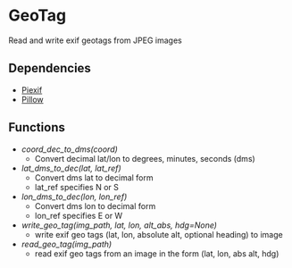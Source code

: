 # GeoTag
Read and write exif geotags from JPEG images

## Dependencies
* [Piexif](https://github.com/hMatoba/Piexif)
* [Pillow](https://pillow.readthedocs.io/en/latest/)

## Functions
* <i>coord_dec_to_dms(coord)</i>
  * Convert decimal lat/lon to degrees, minutes, seconds (dms)
* <i>lat_dms_to_dec(lat, lat_ref)</i>
  * Convert dms lat to decimal form
  * lat_ref specifies N or S
* <i>lon_dms_to_dec(lon, lon_ref)</i>
  * Convert dms lon to decimal form
  * lon_ref specifies E or W
* <i>write_geo_tag(img_path, lat, lon, alt_abs, hdg=None)</i>
  * write exif geo tags (lat, lon, absolute alt, optional heading) to image
* <i>read_geo_tag(img_path)</i>
  * read exif geo tags from an image in the form (lat, lon, abs alt, hdg)
